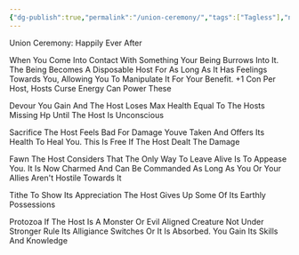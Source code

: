 ```yaml
---
{"dg-publish":true,"permalink":"/union-ceremony/","tags":["Tagless"],"noteIcon":""}
---
```


Union Ceremony: 
Happily Ever After

When You Come Into Contact With Something Your Being Burrows Into It. The Being Becomes A Disposable Host For As Long As It Has Feelings Towards You, Allowing You To Manipulate It For Your Benefit. +1 Con Per Host, Hosts Curse Energy Can Power These

Devour
You Gain And The Host Loses Max Health Equal To The Hosts Missing Hp Until The Host Is Unconscious 

Sacrifice
The Host Feels Bad For Damage Youve Taken And Offers Its Health To Heal You. This Is Free If The Host Dealt The Damage 

Fawn
The Host Considers That The Only Way To Leave Alive Is To Appease You. It Is Now Charmed And Can Be Commanded As Long As You Or Your Allies Aren't Hostile Towards It

Tithe
To Show Its Appreciation The Host Gives Up Some Of Its Earthly Possessions

Protozoa
If The Host Is A Monster Or Evil Aligned Creature Not Under Stronger Rule Its Alligiance Switches Or It Is Absorbed. You Gain Its Skills And Knowledge
    
